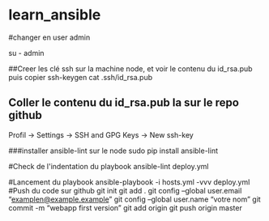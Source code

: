 # learn_ansible

#changer en user admin

su - admin 

##Creer les clé ssh sur la machine node, et voir le contenu du id_rsa.pub puis copier
ssh-keygen
cat .ssh/id_rsa.pub

## Coller le contenu du  id_rsa.pub la sur le repo github 
Profil -> Settings -> SSH and GPG Keys -> New ssh-key


###installer ansible-lint sur le node
sudo pip install ansible-lint

#Check de l'indentation du playbook
ansible-lint deploy.yml

#Lancement du playbook
ansible-playbook -i hosts.yml -vvv deploy.yml
#Push du code sur github
git init
git add .
git config –global user.email “examplen@example.example”
git config –global user.name “votre nom”
git commit -m “webapp first version”
git add origin
git push origin master

